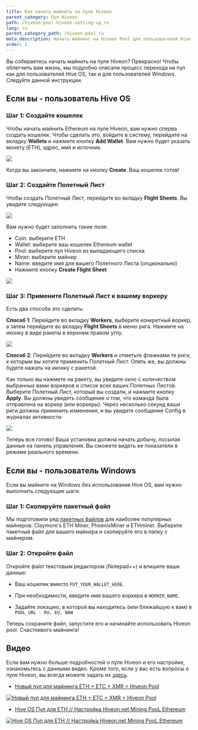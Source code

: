 ```yaml
---
title: Как начать майнить на пуле Hiveon
parent_category: Пул Hiveon
path: /hiveon-pool-hiveon-setting-up_ru
lang: ru
parent_category_path: /hiveon-pool_ru
meta_description: Начать майнинг на Hiveon Pool для пользователей Hive OS очень легко. Просто создайте кошелек, создайте полетный лист с пулом Hiveon и примените его к воркеру. Пользователи Windows также могут легко использовать Hiveon Pool.
order: 1
---
```


Вы собираетесь начать майнить на пуле Hiveon? Прекрасно! Чтобы облегчить вам жизнь, мы подробно описали процесс перехода на пул как для пользователей Hive OS, так и для пользователей Windows. Следуйте данной инструкции.

## Если вы - пользователь Hive OS
### Шаг 1: Создайте кошелек
Чтобы начать майнить Ethereum на пуле Hiveon, вам нужно сперва создать кошелек. Чтобы сделать это, войдите в систему, перейдите на вкладку **Wallets** и нажмите кнопку **Add Wallet**. Вам нужно будет указать монету (ETH), адрес, имя и источник.

<img src="https://lbd.hiveos.farm/kbase/images/hiveon-pool/hiveonpool1.png">

Когда вы закончите, нажмите на кнопку **Create**. Ваш кошелек готов!

### Шаг 2: Создайте Полетный Лист
Чтобы создать Полетный Лист, перейдите во вкладку **Flight Sheets**. Вы увидите следующее:

<img src="https://lbd.hiveos.farm/kbase/images/hiveon-pool/hiveonpool2.png">

Вам нужно будет заполнить такие поля:

- Coin: выберите ETH
- Wallet: выберите ваш кошелек Ethereum wallet
- Pool: выберите пул Hiveon из выпадающего списка
- Miner: выберите майнер
- Name: введите имя для вашего Полетного Листа (опционально)
- Нажмите кнопку **Create Flight Sheet**

<img src="https://lbd.hiveos.farm/kbase/images/hiveon-pool/hiveonpool3.png">

### Шаг 3: Примените Полетный Лист к вашему воркеру

Есть два способа это сделать:

**Способ 1**: Перейдите во вкладку **Workers**, выберите конкретный воркер, а затем перейдите во вкладку **Flight Sheets** в меню рига. Нажмите на иконку в виде ракеты в верхнем правом углу.

<img src="https://lbd.hiveos.farm/kbase/images/hiveon-pool/hiveonpool4.png">

**Способ 2**: Перейдите во вкладку **Workers** и отметьте флажками те риги, к которым вы хотите применить Полетный Лист. Опять же, вы должны будете нажать на иконку с ракетой.

Как только вы нажмете на ракету, вы увидите окно с количеством выбранных вами воркеров и список всех ваших Полетных Листов. Выберите Полетный Лист, который вы создали, и нажмите кнопку **Apply**. Вы должны увидеть сообщение о том, что команда была отправлена на воркер (или воркеры). Через несколько секунд ваши риги должны применить изменения, и вы увидите сообщение Config в журналах активности:

<img src="https://lbd.hiveos.farm/kbase/images/hiveon-pool/hiveonpool5.png">

Теперь все готово! Ваша установка должна начать добычу, посылая данные на панель управления. Вы сможете видеть ее показатели в режиме реального времени.

## Если вы - пользователь Windows
Если вы майните на Windows без использования Hive OS, вам нужно выполнить следующие шаги:

### Шаг 1: Скопируйте пакетный файл

Мы подготовили ряд [пакетных файлов](http://download.hiveos.farm/hiveon/) для наиболее популярных майнеров: Claymore's ETH Miner, PhoenixMiner и ETHminer. Выберите пакетный файл для вашего майнера и скопируйте его в папку с майнером.

### Шаг 2: Oткройте файл
Откройте файл текстовым редактором (Notepad++) и впишите ваши данные:

- Ваш кошелек вместо `PUT_YOUR_WALLET_HERE`.

- При необходимости, введите имя вашего воркера в `WORKER_NAME`.

- Задайте локацию, в которой вы находитесь (или ближайшую к вам) в `POOL_URL - RU, EU, NAW`

Теперь сохраните файл, запустите его и начинайте использовать Hiveon pool. Счастливого майнинга!

## Видео
Если вам нужно больше подробностей о пуле Hiveon и его настройке, ознакомьтесь с данными видео. Кроме того, если у вас есть вопросы о пуле Hiveon, вы всегда можете задать их [здесь](https://t.me/hiveon_ru).

- <a href="https://www.youtube.com/watch?v=CTneKYGOBzg">Новый пул для майнинга ETH + ETC + XMR = Hiveon Pool</a>

<a href="http://www.youtube.com/watch?feature=player_embedded&v=CTneKYGOBzg
" target="_blank"><img src="http://img.youtube.com/vi/CTneKYGOBzg/0.jpg"
alt="Новый пул для майнинга ETH + ETC + XMR = Hiveon Pool"></a>

- <a href="https://www.youtube.com/watch?v=vCejU1r2MhM">Hive OS Пул для ETH // Настройка Hiveon.net Mining PooL Ethereum</a>

<a href="http://www.youtube.com/watch?feature=player_embedded&v=vCejU1r2MhM
" target="_blank"><img src="http://img.youtube.com/vi/vCejU1r2MhM/0.jpg"
alt="Hive OS Пул для ETH // Настройка Hiveon.net Mining PooL Ethereum"></a>
